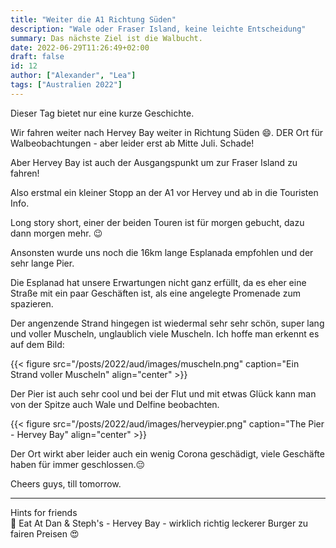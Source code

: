 ```yaml
---
title: "Weiter die A1 Richtung Süden"
description: "Wale oder Fraser Island, keine leichte Entscheidung"
summary: Das nächste Ziel ist die Walbucht.
date: 2022-06-29T11:26:49+02:00
draft: false
id: 12
author: ["Alexander", "Lea"]
tags: ["Australien 2022"]
---
```

Dieser Tag bietet nur eine kurze Geschichte.

Wir fahren weiter nach Hervey Bay weiter in Richtung Süden :smile:. DER Ort für Walbeobachtungen - aber leider erst ab Mitte Juli. Schade!

Aber Hervey Bay ist auch der Ausgangspunkt um zur Fraser Island zu fahren! 

Also erstmal ein kleiner Stopp an der A1 vor Hervey und ab in die Touristen Info. 

Long story short, einer der beiden Touren ist für morgen gebucht, dazu dann morgen mehr. :wink:

Ansonsten wurde uns noch die 16km lange Esplanada empfohlen und der sehr lange Pier.

Die Esplanad hat unsere Erwartungen nicht ganz erfüllt, da es eher eine Straße mit ein paar Geschäften ist, als eine angelegte Promenade zum spazieren.

Der angenzende Strand hingegen ist wiedermal sehr sehr schön, super lang und voller Muscheln, unglaublich viele Muscheln. Ich hoffe man erkennt es auf dem Bild:

{{< figure src="/posts/2022/aud/images/muscheln.png" caption="Ein Strand voller Muscheln" align="center" >}}

Der Pier ist auch sehr cool und bei der Flut und mit etwas Glück kann man von der Spitze auch Wale und Delfine beobachten.

{{< figure src="/posts/2022/aud/images/herveypier.png" caption="The Pier - Hervey Bay" align="center" >}}

Der Ort wirkt aber leider auch ein wenig Corona geschädigt, viele Geschäfte haben für immer geschlossen.:pensive:

Cheers guys, till tomorrow. 

------------
Hints for friends\
:round_pushpin: Eat At Dan & Steph's - Hervey Bay - wirklich richtig leckerer Burger zu fairen Preisen :heart_eyes:




